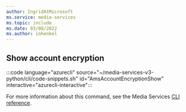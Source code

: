 ```yaml
---
author: IngridAtMicrosoft
ms.service: media-services 
ms.topic: include
ms.date: 03/08/2022
ms.author: inhenkel
---
```


<!--Show account encryption-->

## Show account encryption

:::code language="azurecli" source="~/media-services-v3-python/cli/code-snippets.sh" id="AmsAccountEncryptionShow" interactive="azurecli-interactive":::

For more information about this command, see the Media Services [CLI reference](/cli/azure/ams/account/encryption?view=azure-cli-latest#az-ams-account-encryption-show).
